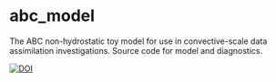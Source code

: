 # abc_model
The ABC non-hydrostatic toy model for use in convective-scale data assimilation investigations. Source code for model and diagnostics.

<a href="https://zenodo.org/badge/latestdoi/79362167"><img src="https://zenodo.org/badge/79362167.svg" alt="DOI"></a>
